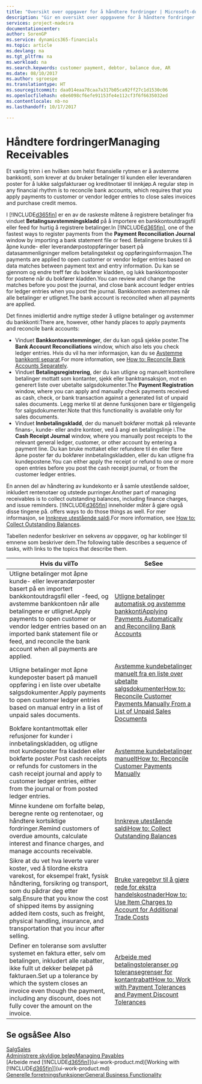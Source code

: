 ```yaml
---
title: "Oversikt over oppgaver for å håndtere fordringer | Microsoft-dokumentasjon"
description: "Gir en oversikt over oppgavene for å håndtere fordringer og utligne betalinger mot kunde- eller leverandørposter."
services: project-madeira
documentationcenter: 
author: SorenGP
ms.service: dynamics365-financials
ms.topic: article
ms.devlang: na
ms.tgt_pltfrm: na
ms.workload: na
ms.search.keywords: customer payment, debtor, balance due, AR
ms.date: 08/10/2017
ms.author: sgroespe
ms.translationtype: HT
ms.sourcegitcommit: daa014eaa78caa7a317b05ca92ff27c1d1530c06
ms.openlocfilehash: e8e6098cf6efe91153fe4e112cf3f6f6635032ed
ms.contentlocale: nb-no
ms.lasthandoff: 10/17/2017

---
```

# <a name="managing-receivables"></a><span data-ttu-id="edb18-103">Håndtere fordringer</span><span class="sxs-lookup"><span data-stu-id="edb18-103">Managing Receivables</span></span>
<span data-ttu-id="edb18-104">Et vanlig trinn i en hvilken som helst finansielle rytmen er å avstemme bankkonti, som krever at du bruker betalinger til kunden eller leverandøren poster for å lukke salgsfakturaer og kreditnotaer til innkjøp.</span><span class="sxs-lookup"><span data-stu-id="edb18-104">A regular step in any financial rhythm is to reconcile bank accounts, which requires that you apply payments to customer or vendor ledger entries to close sales invoices and purchase credit memos.</span></span>  

<span data-ttu-id="edb18-105">I [!INCLUDE[d365fin](includes/d365fin_md.md)] er en av de raskeste måtene å registrere betalinger fra vinduet **Betalingsavstemmingskladd** på å importere en bankkontoutdragsfil eller feed for hurtig å registrere betalinger.</span><span class="sxs-lookup"><span data-stu-id="edb18-105">In [!INCLUDE[d365fin](includes/d365fin_md.md)], one of the fastest ways to register payments from the **Payment Reconciliation Journal** window by importing a bank statement file or feed.</span></span> <span data-ttu-id="edb18-106">Betalingene brukes til å åpne kunde- eller leverandørpostoppføringer basert på datasammenligninger mellom betalingstekst og oppføringsinformasjon.</span><span class="sxs-lookup"><span data-stu-id="edb18-106">The payments are applied to open customer or vendor ledger entries based on data matches between payment text and entry information.</span></span> <span data-ttu-id="edb18-107">Du kan se gjennom og endre treff før du bokfører kladden, og lukk bankkontoposter for postene når du bokfører kladden.</span><span class="sxs-lookup"><span data-stu-id="edb18-107">You can review and change the matches before you post the journal, and close bank account ledger entries for ledger entries when you post the journal.</span></span> <span data-ttu-id="edb18-108">Bankkontoen avstemmes når alle betalinger er utlignet.</span><span class="sxs-lookup"><span data-stu-id="edb18-108">The bank account is reconciled when all payments are applied.</span></span>

<span data-ttu-id="edb18-109">Det finnes imidlertid andre nyttige steder å utligne betalinger og avstemmer du bankkonti:</span><span class="sxs-lookup"><span data-stu-id="edb18-109">There are, however, other handy places to apply payments and reconcile bank accounts:</span></span>  

* <span data-ttu-id="edb18-110">Vinduet **Bankkontoavstemminger**, der du kan også sjekke poster.</span><span class="sxs-lookup"><span data-stu-id="edb18-110">The **Bank Account Reconciliations** window, which also lets you check ledger entries.</span></span> <span data-ttu-id="edb18-111">Hvis du vil ha mer informasjon, kan du se [Avstemme bankkonti separat](bank-how-reconcile-bank-accounts-separately.md).</span><span class="sxs-lookup"><span data-stu-id="edb18-111">For more information, see [How to: Reconcile Bank Accounts Separately](bank-how-reconcile-bank-accounts-separately.md).</span></span>  
* <span data-ttu-id="edb18-112">Vinduet **Betalingsregistrering**, der du kan utligne og manuelt kontrollere betalinger mottatt som kontanter, sjekk eller banktransaksjon, mot en generert liste over ubetalte salgsdokumenter.</span><span class="sxs-lookup"><span data-stu-id="edb18-112">The **Payment Registration** window, where you can apply and manually check payments received as cash, check, or bank transaction against a generated list of unpaid sales documents.</span></span> <span data-ttu-id="edb18-113">Legg merke til at denne funksjonen bare er tilgjengelig for salgsdokumenter.</span><span class="sxs-lookup"><span data-stu-id="edb18-113">Note that this functionality is available only for sales documents.</span></span>  
* <span data-ttu-id="edb18-114">Vinduet **Innbetalingskladd**, der du manuelt bokfører mottak på relevante finans-, kunde- eller andre kontoer, ved å angi en betalingslinje i.</span><span class="sxs-lookup"><span data-stu-id="edb18-114">The **Cash Receipt Journal** window, where you manually post receipts to the relevant general ledger, customer, or other account by entering a payment line.</span></span> <span data-ttu-id="edb18-115">Du kan bruke mottaket eller refundere til én eller flere åpne poster før du bokfører innbetalingskladden, eller du kan utligne fra kundepostene.</span><span class="sxs-lookup"><span data-stu-id="edb18-115">You can either apply the receipt or refund to one or more open entries before you post the cash receipt journal, or from the customer ledger entries.</span></span>  

<span data-ttu-id="edb18-116">En annen del av håndtering av kundekonto er å samle utestående saldoer, inkludert rentenotaer og utstede purringer.</span><span class="sxs-lookup"><span data-stu-id="edb18-116">Another part of managing receivables is to collect outstanding balances, including finance charges, and issue reminders.</span></span> [!INCLUDE[d365fin](includes/d365fin_md.md)]<span data-ttu-id="edb18-117"> inneholder måter å gjøre også disse tingene på.</span><span class="sxs-lookup"><span data-stu-id="edb18-117"> offers ways to do those things as well.</span></span> <span data-ttu-id="edb18-118">For mer informasjon, se [Innkreve utestående saldi](receivables-collect-outstanding-balances.md).</span><span class="sxs-lookup"><span data-stu-id="edb18-118">For more information, see [How to: Collect Outstanding Balances](receivables-collect-outstanding-balances.md).</span></span>  

<span data-ttu-id="edb18-119">Tabellen nedenfor beskriver en sekvens av oppgaver, og har koblinger til emnene som beskriver dem.</span><span class="sxs-lookup"><span data-stu-id="edb18-119">The following table describes a sequence of tasks, with links to the topics that describe them.</span></span>  

| <span data-ttu-id="edb18-120">Hvis du vil</span><span class="sxs-lookup"><span data-stu-id="edb18-120">To</span></span> | <span data-ttu-id="edb18-121">Se</span><span class="sxs-lookup"><span data-stu-id="edb18-121">See</span></span> |
| --- | --- |
| <span data-ttu-id="edb18-122">Utligne betalinger mot åpne kunde- eller leverandørposter basert på en importert bankkontoutdragsfil eller -feed, og avstemme bankkontoen når alle betalingene er utlignet.</span><span class="sxs-lookup"><span data-stu-id="edb18-122">Apply payments to open customer or vendor ledger entries based on an imported bank statement file or feed, and reconcile the bank account when all payments are applied.</span></span> |[<span data-ttu-id="edb18-123">Utligne betalinger automatisk og avstemme bankkonti</span><span class="sxs-lookup"><span data-stu-id="edb18-123">Applying Payments Automatically and Reconciling Bank Accounts</span></span>](receivables-apply-payments-auto-reconcile-bank-accounts.md) |
| <span data-ttu-id="edb18-124">Utligne betalinger mot åpne kundeposter basert på manuell oppføring i en liste over ubetalte salgsdokumenter.</span><span class="sxs-lookup"><span data-stu-id="edb18-124">Apply payments to open customer ledger entries based on manual entry in a list of unpaid sales documents.</span></span> |[<span data-ttu-id="edb18-125">Avstemme kundebetalinger manuelt fra en liste over ubetalte salgsdokumenter</span><span class="sxs-lookup"><span data-stu-id="edb18-125">How to: Reconcile Customer Payments Manually From a List of Unpaid Sales Documents</span></span>](receivables-how-reconcile-customer-payments-list-unpaid-sales-documents.md) |
| <span data-ttu-id="edb18-126">Bokføre kontantmottak eller refusjoner for kunder i innbetalingskladden, og utligne mot kundeposter fra kladden eller bokførte poster.</span><span class="sxs-lookup"><span data-stu-id="edb18-126">Post cash receipts or refunds for customers in the cash receipt journal and apply to customer ledger entries, either from the journal or from posted ledger entries.</span></span> |[<span data-ttu-id="edb18-127">Avstemme kundebetalinger manuelt</span><span class="sxs-lookup"><span data-stu-id="edb18-127">How to: Reconcile Customer Payments Manually</span></span>](receivables-how-apply-sales-transactions-manually.md) |
| <span data-ttu-id="edb18-128">Minne kundene om forfalte beløp, beregne rente og rentenotaer, og håndtere kortsiktige fordringer.</span><span class="sxs-lookup"><span data-stu-id="edb18-128">Remind customers of overdue amounts, calculate interest and finance charges, and manage accounts receivable.</span></span> |[<span data-ttu-id="edb18-129">Innkreve utestående saldi</span><span class="sxs-lookup"><span data-stu-id="edb18-129">How to: Collect Outstanding Balances</span></span>](receivables-collect-outstanding-balances.md) |
|<span data-ttu-id="edb18-130">Sikre at du vet hva leverte varer koster, ved å tilordne ekstra varekost, for eksempel frakt, fysisk håndtering, forsikring og transport, som du pådrar deg etter salg.</span><span class="sxs-lookup"><span data-stu-id="edb18-130">Ensure that you know the cost of shipped items by assigning added item costs, such as freight, physical handling, insurance, and transportation that you incur after selling.</span></span>|[<span data-ttu-id="edb18-131">Bruke varegebyr til å gjøre rede for ekstra handelskostnader</span><span class="sxs-lookup"><span data-stu-id="edb18-131">How to: Use Item Charges to Account for Additional Trade Costs</span></span>](payables-how-assign-item-charges.md)|
|<span data-ttu-id="edb18-132">Definer en toleranse som avslutter systemet en faktura etter, selv om betalingen, inkludert alle rabatter, ikke fullt ut dekker beløpet på fakturaen.</span><span class="sxs-lookup"><span data-stu-id="edb18-132">Set up a tolerance by which the system closes an invoice even though the payment, including any discount, does not fully cover the amount on the invoice.</span></span>|[<span data-ttu-id="edb18-133">Arbeide med betalingstoleranser og toleransegrenser for kontantrabatt</span><span class="sxs-lookup"><span data-stu-id="edb18-133">How to: Work with Payment Tolerances and Payment Discount Tolerances</span></span>](finance-payment-tolerance-and-payment-discount-tolerance.md)|
## <a name="see-also"></a><span data-ttu-id="edb18-134">Se også</span><span class="sxs-lookup"><span data-stu-id="edb18-134">See Also</span></span>
[<span data-ttu-id="edb18-135">Salg</span><span class="sxs-lookup"><span data-stu-id="edb18-135">Sales</span></span>](sales-manage-sales.md)  
[<span data-ttu-id="edb18-136">Administrere skyldige beløp</span><span class="sxs-lookup"><span data-stu-id="edb18-136">Managing Payables</span></span>](payables-manage-payables.md)  
<span data-ttu-id="edb18-137">[Arbeide med [!INCLUDE[d365fin](includes/d365fin_md.md)]](ui-work-product.md)</span><span class="sxs-lookup"><span data-stu-id="edb18-137">[Working with [!INCLUDE[d365fin](includes/d365fin_md.md)]](ui-work-product.md)</span></span>  
[<span data-ttu-id="edb18-138">Generelle forretningsfunksjoner</span><span class="sxs-lookup"><span data-stu-id="edb18-138">General Business Functionality</span></span>](ui-across-business-areas.md)


